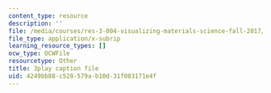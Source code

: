 ```yaml
---
content_type: resource
description: ''
file: /media/courses/res-3-004-visualizing-materials-science-fall-2017/4249bb88c528579ab10d31f083171e4f_koHirQQ-Td0.vtt
file_type: application/x-subrip
learning_resource_types: []
ocw_type: OCWFile
resourcetype: Other
title: 3play caption file
uid: 4249bb88-c528-579a-b10d-31f083171e4f
---
```

